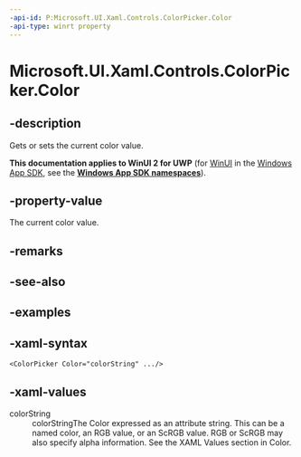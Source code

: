 ```yaml
---
-api-id: P:Microsoft.UI.Xaml.Controls.ColorPicker.Color
-api-type: winrt property
---
```

<!-- Property syntax.
public Color Color { get;  set; }
-->

# Microsoft.UI.Xaml.Controls.ColorPicker.Color


## -description

Gets or sets the current color value.


**This documentation applies to WinUI 2 for UWP** (for [WinUI](/windows/apps/winui/winui3/) in the [Windows App SDK](/windows/apps/windows-app-sdk/), see the **[Windows App SDK namespaces](/windows/windows-app-sdk/api/winrt/)**).

## -property-value

The current color value.


## -remarks


## -see-also


## -examples


## -xaml-syntax

```xaml
<ColorPicker Color="colorString" .../>
```


## -xaml-values

<dt>colorString</dt><dd>colorStringThe Color expressed as an attribute string. This can be a named color, an RGB value, or an ScRGB value. RGB or ScRGB may also specify alpha information. See the XAML Values section in Color.</dd>
</dl>


